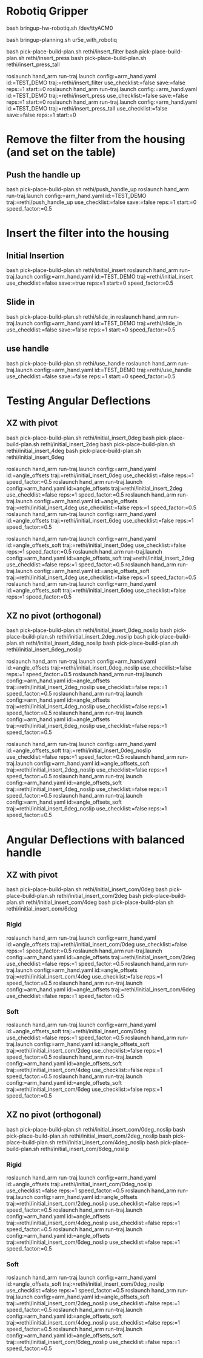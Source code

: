 # Robotiq Gripper
bash bringup-hw-robotiq.sh /dev/ttyACM0

bash bringup-planning.sh ur5e_with_robotiq


bash pick-place-build-plan.sh rethi/insert_filter
bash pick-place-build-plan.sh rethi/insert_press
bash pick-place-build-plan.sh rethi/insert_press_tall



roslaunch hand_arm run-traj.launch  config:=arm_hand.yaml  id:=TEST_DEMO  traj:=rethi/insert_filter  use_checklist:=false save:=false reps:=1 start:=0
roslaunch hand_arm run-traj.launch  config:=arm_hand.yaml  id:=TEST_DEMO  traj:=rethi/insert_press  use_checklist:=false save:=false reps:=1 start:=0
roslaunch hand_arm run-traj.launch  config:=arm_hand.yaml  id:=TEST_DEMO  traj:=rethi/insert_press_tall  use_checklist:=false save:=false reps:=1 start:=0


# Remove the filter from the housing (and set on the table)

## Push the handle up
bash pick-place-build-plan.sh rethi/push_handle_up
roslaunch hand_arm run-traj.launch  config:=arm_hand.yaml  id:=TEST_DEMO  traj:=rethi/push_handle_up  use_checklist:=false save:=false reps:=1 start:=0 speed_factor:=0.5


# Insert the filter into the housing

## Initial Insertion
bash pick-place-build-plan.sh rethi/initial_insert
roslaunch hand_arm run-traj.launch  config:=arm_hand.yaml  id:=TEST_DEMO  traj:=rethi/initial_insert  use_checklist:=false save:=true reps:=1 start:=0 speed_factor:=0.5

## Slide in
bash pick-place-build-plan.sh rethi/slide_in
roslaunch hand_arm run-traj.launch  config:=arm_hand.yaml  id:=TEST_DEMO  traj:=rethi/slide_in  use_checklist:=false save:=false reps:=1 start:=0 speed_factor:=0.5

## use handle
bash pick-place-build-plan.sh rethi/use_handle
roslaunch hand_arm run-traj.launch  config:=arm_hand.yaml  id:=TEST_DEMO  traj:=rethi/use_handle  use_checklist:=false save:=false reps:=1 start:=0 speed_factor:=0.5




# Testing Angular Deflections

## XZ with pivot
bash pick-place-build-plan.sh rethi/initial_insert_0deg
bash pick-place-build-plan.sh rethi/initial_insert_2deg
bash pick-place-build-plan.sh rethi/initial_insert_4deg
bash pick-place-build-plan.sh rethi/initial_insert_6deg

roslaunch hand_arm run-traj.launch  config:=arm_hand.yaml  id:=angle_offsets  traj:=rethi/initial_insert_0deg  use_checklist:=false reps:=1 speed_factor:=0.5
roslaunch hand_arm run-traj.launch  config:=arm_hand.yaml  id:=angle_offsets  traj:=rethi/initial_insert_2deg  use_checklist:=false reps:=1 speed_factor:=0.5
roslaunch hand_arm run-traj.launch  config:=arm_hand.yaml  id:=angle_offsets  traj:=rethi/initial_insert_4deg  use_checklist:=false reps:=1 speed_factor:=0.5
roslaunch hand_arm run-traj.launch  config:=arm_hand.yaml  id:=angle_offsets  traj:=rethi/initial_insert_6deg  use_checklist:=false reps:=1 speed_factor:=0.5

roslaunch hand_arm run-traj.launch  config:=arm_hand.yaml  id:=angle_offsets_soft  traj:=rethi/initial_insert_0deg  use_checklist:=false reps:=1 speed_factor:=0.5
roslaunch hand_arm run-traj.launch  config:=arm_hand.yaml  id:=angle_offsets_soft  traj:=rethi/initial_insert_2deg  use_checklist:=false reps:=1 speed_factor:=0.5
roslaunch hand_arm run-traj.launch  config:=arm_hand.yaml  id:=angle_offsets_soft  traj:=rethi/initial_insert_4deg  use_checklist:=false reps:=1 speed_factor:=0.5
roslaunch hand_arm run-traj.launch  config:=arm_hand.yaml  id:=angle_offsets_soft  traj:=rethi/initial_insert_6deg  use_checklist:=false reps:=1 speed_factor:=0.5



## XZ no pivot (orthogonal)
bash pick-place-build-plan.sh rethi/initial_insert_0deg_noslip
bash pick-place-build-plan.sh rethi/initial_insert_2deg_noslip
bash pick-place-build-plan.sh rethi/initial_insert_4deg_noslip
bash pick-place-build-plan.sh rethi/initial_insert_6deg_noslip


roslaunch hand_arm run-traj.launch  config:=arm_hand.yaml  id:=angle_offsets  traj:=rethi/initial_insert_0deg_noslip  use_checklist:=false reps:=1 speed_factor:=0.5
roslaunch hand_arm run-traj.launch  config:=arm_hand.yaml  id:=angle_offsets  traj:=rethi/initial_insert_2deg_noslip  use_checklist:=false reps:=1 speed_factor:=0.5
roslaunch hand_arm run-traj.launch  config:=arm_hand.yaml  id:=angle_offsets  traj:=rethi/initial_insert_4deg_noslip  use_checklist:=false reps:=1 speed_factor:=0.5
roslaunch hand_arm run-traj.launch  config:=arm_hand.yaml  id:=angle_offsets  traj:=rethi/initial_insert_6deg_noslip  use_checklist:=false reps:=1 speed_factor:=0.5

roslaunch hand_arm run-traj.launch  config:=arm_hand.yaml  id:=angle_offsets_soft  traj:=rethi/initial_insert_0deg_noslip  use_checklist:=false reps:=1 speed_factor:=0.5
roslaunch hand_arm run-traj.launch  config:=arm_hand.yaml  id:=angle_offsets_soft  traj:=rethi/initial_insert_2deg_noslip  use_checklist:=false reps:=1 speed_factor:=0.5
roslaunch hand_arm run-traj.launch  config:=arm_hand.yaml  id:=angle_offsets_soft  traj:=rethi/initial_insert_4deg_noslip  use_checklist:=false reps:=1 speed_factor:=0.5
roslaunch hand_arm run-traj.launch  config:=arm_hand.yaml  id:=angle_offsets_soft  traj:=rethi/initial_insert_6deg_noslip  use_checklist:=false reps:=1 speed_factor:=0.5





# Angular Deflections with balanced handle


## XZ with pivot
bash pick-place-build-plan.sh rethi/initial_insert_com/0deg
bash pick-place-build-plan.sh rethi/initial_insert_com/2deg
bash pick-place-build-plan.sh rethi/initial_insert_com/4deg
bash pick-place-build-plan.sh rethi/initial_insert_com/6deg

### Rigid
roslaunch hand_arm run-traj.launch  config:=arm_hand.yaml  id:=angle_offsets  traj:=rethi/initial_insert_com/0deg  use_checklist:=false reps:=1 speed_factor:=0.5
roslaunch hand_arm run-traj.launch  config:=arm_hand.yaml  id:=angle_offsets  traj:=rethi/initial_insert_com/2deg  use_checklist:=false reps:=1 speed_factor:=0.5
roslaunch hand_arm run-traj.launch  config:=arm_hand.yaml  id:=angle_offsets  traj:=rethi/initial_insert_com/4deg  use_checklist:=false reps:=1 speed_factor:=0.5
roslaunch hand_arm run-traj.launch  config:=arm_hand.yaml  id:=angle_offsets  traj:=rethi/initial_insert_com/6deg  use_checklist:=false reps:=1 speed_factor:=0.5

### Soft
roslaunch hand_arm run-traj.launch  config:=arm_hand.yaml  id:=angle_offsets_soft  traj:=rethi/initial_insert_com/0deg  use_checklist:=false reps:=1 speed_factor:=0.5
roslaunch hand_arm run-traj.launch  config:=arm_hand.yaml  id:=angle_offsets_soft  traj:=rethi/initial_insert_com/2deg  use_checklist:=false reps:=1 speed_factor:=0.5
roslaunch hand_arm run-traj.launch  config:=arm_hand.yaml  id:=angle_offsets_soft  traj:=rethi/initial_insert_com/4deg  use_checklist:=false reps:=1 speed_factor:=0.5
roslaunch hand_arm run-traj.launch  config:=arm_hand.yaml  id:=angle_offsets_soft  traj:=rethi/initial_insert_com/6deg  use_checklist:=false reps:=1 speed_factor:=0.5



## XZ no pivot (orthogonal)
bash pick-place-build-plan.sh rethi/initial_insert_com/0deg_noslip
bash pick-place-build-plan.sh rethi/initial_insert_com/2deg_noslip
bash pick-place-build-plan.sh rethi/initial_insert_com/4deg_noslip
bash pick-place-build-plan.sh rethi/initial_insert_com/6deg_noslip

### Rigid
roslaunch hand_arm run-traj.launch  config:=arm_hand.yaml  id:=angle_offsets  traj:=rethi/initial_insert_com/0deg_noslip  use_checklist:=false reps:=1 speed_factor:=0.5
roslaunch hand_arm run-traj.launch  config:=arm_hand.yaml  id:=angle_offsets  traj:=rethi/initial_insert_com/2deg_noslip  use_checklist:=false reps:=1 speed_factor:=0.5
roslaunch hand_arm run-traj.launch  config:=arm_hand.yaml  id:=angle_offsets  traj:=rethi/initial_insert_com/4deg_noslip  use_checklist:=false reps:=1 speed_factor:=0.5
roslaunch hand_arm run-traj.launch  config:=arm_hand.yaml  id:=angle_offsets  traj:=rethi/initial_insert_com/6deg_noslip  use_checklist:=false reps:=1 speed_factor:=0.5

### Soft
roslaunch hand_arm run-traj.launch  config:=arm_hand.yaml  id:=angle_offsets_soft  traj:=rethi/initial_insert_com/0deg_noslip  use_checklist:=false reps:=1 speed_factor:=0.5
roslaunch hand_arm run-traj.launch  config:=arm_hand.yaml  id:=angle_offsets_soft  traj:=rethi/initial_insert_com/2deg_noslip  use_checklist:=false reps:=1 speed_factor:=0.5
roslaunch hand_arm run-traj.launch  config:=arm_hand.yaml  id:=angle_offsets_soft  traj:=rethi/initial_insert_com/4deg_noslip  use_checklist:=false reps:=1 speed_factor:=0.5
roslaunch hand_arm run-traj.launch  config:=arm_hand.yaml  id:=angle_offsets_soft  traj:=rethi/initial_insert_com/6deg_noslip  use_checklist:=false reps:=1 speed_factor:=0.5